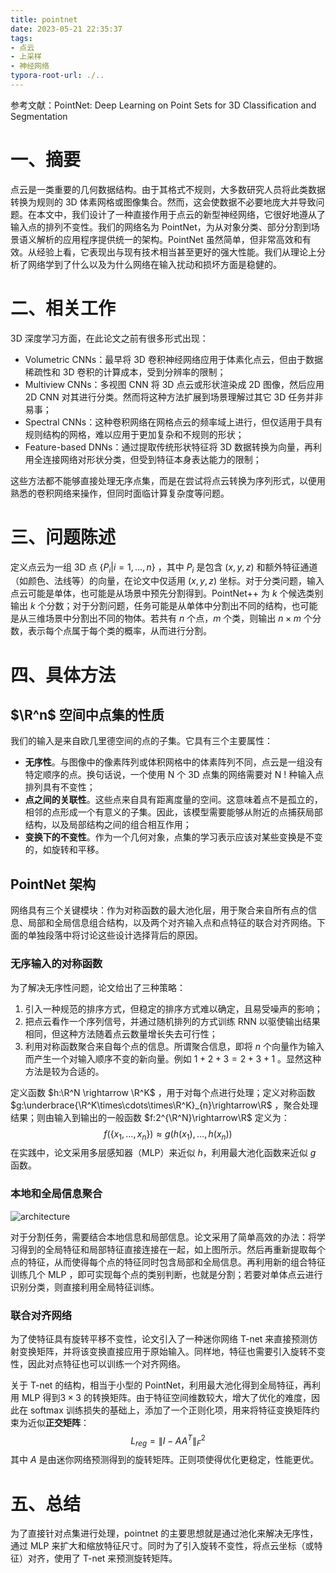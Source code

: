 ```yaml
---
title: pointnet
date: 2023-05-21 22:35:37
tags:
- 点云 
- 上采样 
- 神经网络
typora-root-url: ./..
---
```


参考文献：PointNet: Deep Learning on Point Sets for 3D Classification and Segmentation

# 一、摘要

点云是一类重要的几何数据结构。由于其格式不规则，大多数研究人员将此类数据转换为规则的 3D 体素网格或图像集合。然而，这会使数据不必要地庞大并导致问题。在本文中，我们设计了一种直接作用于点云的新型神经网络，它很好地遵从了输入点的排列不变性。我们的网络名为 PointNet，为从对象分类、部分分割到场景语义解析的应用程序提供统一的架构。PointNet 虽然简单，但非常高效和有效。从经验上看，它表现出与现有技术相当甚至更好的强大性能。我们从理论上分析了网络学到了什么以及为什么网络在输入扰动和损坏方面是稳健的。

<!--more-->

# 二、相关工作

3D 深度学习方面，在此论文之前有很多形式出现：

- Volumetric CNNs：最早将 3D 卷积神经网络应用于体素化点云，但由于数据稀疏性和 3D 卷积的计算成本，受到分辨率的限制；
- Multiview CNNs：多视图 CNN 将 3D 点云或形状渲染成 2D 图像，然后应用 2D CNN 对其进行分类。然而将这种方法扩展到场景理解过其它 3D 任务并非易事；
- Spectral CNNs：这种卷积网络在网格点云的频率域上进行，但仅适用于具有规则结构的网格，难以应用于更加复杂和不规则的形状；
- Feature-based DNNs：通过提取传统形状特征将 3D 数据转换为向量，再利用全连接网络对形状分类，但受到特征本身表达能力的限制；

这些方法都不能够直接处理无序点集，而是在尝试将点云转换为序列形式，以便用熟悉的卷积网络来操作，但同时面临计算复杂度等问题。

# 三、问题陈述

定义点云为一组 3D 点 $\{ P_i|i=1,\dots,n \}$ ，其中 $P_i$ 是包含 $(x,y,z)$ 和额外特征通道（如颜色、法线等）的向量，在论文中仅适用 $(x,y,z)$ 坐标。对于分类问题，输入点云可能是单体，也可能是从场景中预先分割得到。PointNet++ 为 $k$ 个候选类别输出 $k$ 个分数；对于分割问题，任务可能是从单体中分割出不同的结构，也可能是从三维场景中分割出不同的物体。若共有 $n$ 个点，$m$ 个类，则输出 $n\times m$ 个分数，表示每个点属于每个类的概率，从而进行分割。

# 四、具体方法

## $\R^n$ 空间中点集的性质

我们的输入是来自欧几里德空间的点的子集。它具有三个主要属性： 

- **无序性**。与图像中的像素阵列或体积网格中的体素阵列不同，点云是一组没有特定顺序的点。换句话说，一个使用 N 个 3D 点集的网络需要对 N ! 种输入点排列具有不变性；
- **点之间的关联性**。这些点来自具有距离度量的空间。这意味着点不是孤立的，相邻的点形成一个有意义的子集。因此，该模型需要能够从附近的点捕获局部结构，以及局部结构之间的组合相互作用；
- **变换下的不变性**。作为一个几何对象，点集的学习表示应该对某些变换是不变的，如旋转和平移。

## PointNet 架构

网络具有三个关键模块：作为对称函数的最大池化层，用于聚合来自所有点的信息、局部和全局信息组合结构，以及两个对齐输入点和点特征的联合对齐网络。下面的单独段落中将讨论这些设计选择背后的原因。

### 无序输入的对称函数

为了解决无序性问题，论文给出了三种策略：

1. 引入一种规范的排序方式，但稳定的排序方式难以确定，且易受噪声的影响；
2. 把点云看作一个序列信号，并通过随机排列的方式训练 RNN 以驱使输出结果相同，但这种方法随着点云数量增长失去可行性；
3. 利用对称函数聚合来自每个点的信息。所谓聚合信息，即将 $n$ 个向量作为输入而产生一个对输入顺序不变的新向量。例如 $1+2+3 = 2+3 +1$ 。显然这种方法是较为合适的。

定义函数 $h:\R^N \rightarrow \R^K$ ，用于对每个点进行处理；定义对称函数 $g:\underbrace{\R^K\times\cdots\times\R^K}_{n}\rightarrow\R$ ，聚合处理结果；则由输入到输出的一般函数 $f:2^{\R^N}\rightarrow\R$ 定义为：  
$$
f(\{x_1,\dots,x_n\}) \approx g(h(x_1),\dots ,h(x_n))
$$
在实践中，论文采用多层感知器（MLP）来近似 $h$，利用最大池化函数来近似 $g$ 函数。

### 本地和全局信息聚合

![architecture](/_posts/pointnet/architecture.jpg)

对于分割任务，需要结合本地信息和局部信息。论文采用了简单高效的办法：将学习得到的全局特征和局部特征直接连接在一起，如上图所示。然后再重新提取每个点的特征，从而使得每个点的特征同时包含局部和全局信息。再利用新的组合特征训练几个 MLP ，即可实现每个点的类别判断，也就是分割；若要对单体点云进行识别分类，则直接利用全局特征训练。

### 联合对齐网络

为了使特征具有旋转平移不变性，论文引入了一种迷你网络 T-net 来直接预测仿射变换矩阵，并将该变换直接应用于原始输入。同样地，特征也需要引入旋转不变性，因此对点特征也可以训练一个对齐网络。

关于 T-net 的结构，相当于小型的 PointNet，利用最大池化得到全局特征，再利用 MLP 得到$3\times 3$ 的转换矩阵。由于特征空间维数较大，增大了优化的难度，因此在 softmax 训练损失的基础上，添加了一个正则化项，用来将特征变换矩阵约束为近似**正交矩阵**：
$$
L_{reg}=\| I-AA^T \|^2_F
$$
其中 $A$ 是由迷你网络预测得到的旋转矩阵。正则项使得优化更稳定，性能更优。

# 五、总结

为了直接针对点集进行处理，pointnet 的主要思想就是通过池化来解决无序性，通过 MLP 来扩大和缩放特征尺寸。同时为了引入旋转不变性，将点云坐标（或特征）对齐，使用了 T-net 来预测旋转矩阵。
